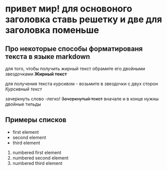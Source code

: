 

# привет мир! для основоного заголовка ставь решетку и две для заголовка поменьше

 
## Про некоторые способы форматированя текста в языке markdown

для того, чтобы получить жирный текст обрамите его двойными звездочками **Жирный текст**

для получения текста курсивом - возьмите в звездочки с двух сторон *Курсивный текст*

зачеркнуть слово -легко! ~~Зачеркнутый текст~~ вначале и в конце нужны двойные тильды

## Примеры списков

* first element
* second element
* third element

1. numbered first element
2. numbered second element
3. numbered third element
